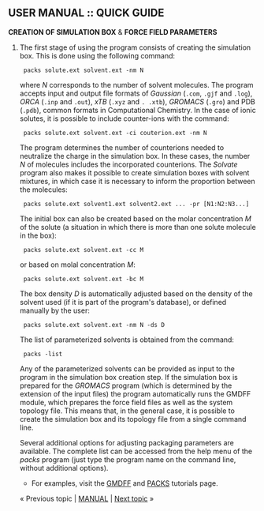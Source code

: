 ## USER MANUAL :: QUICK GUIDE

**CREATION OF SIMULATION BOX** & **FORCE FIELD PARAMETERS**

1. The first stage of using the program consists of creating the simulation box. This is done using the following 
   command:

        packs solute.ext solvent.ext -nm N

   where _N_ corresponds to the number of solvent molecules. The program accepts input and output file formats of 
   _Gaussian_ (`.com`, `.gjf` and `.log`), _ORCA_ (`.inp` and `.out`), _xTB_ (`.xyz` and `. .xtb`), _GROMACS_ (`.gro`) and 
   PDB (`.pdb`), common formats in Computational Chemistry. In the case of ionic solutes, it is possible to include 
   counter-ions with the command:

        packs solute.ext solvent.ext -ci couterion.ext -nm N

   The program determines the number of counterions needed to neutralize the charge in the simulation box. In these 
   cases, the number _N_ of molecules includes the incorporated counterions. The _Solvate_ program also makes it 
   possible to create simulation boxes with solvent mixtures, in which case it is necessary to inform the proportion 
   between the molecules:

        packs solute.ext solvent1.ext solvent2.ext ... -pr [N1:N2:N3...]

   The initial box can also be created based on the molar concentration _M_ of the solute (a situation in which there 
   is more than one solute molecule in the box):

        packs solute.ext solvent.ext -cc M

   or based on molal concentration _M_:

        packs solute.ext solvent.ext -bc M

   The box density _D_ is automatically adjusted based on the density of the solvent used (if it is part of the 
   program's database), or defined manually by the user:

        packs solute.ext solvent.ext -nm N -ds D

   The list of parameterized solvents is obtained from the command:

        packs -list

   Any of the parameterized solvents can be provided as input to the program in the simulation box creation step. If 
   the simulation box is prepared for the _GROMACS_ program (which is determined by the extension of the input files) 
   the program automatically runs the GMDFF module, which prepares the force field files as well as the system 
   topology file. This means that, in the general case, it is possible to create the simulation box and its topology 
   file from a single command line.

   Several additional options for adjusting packaging parameters are available. The complete list can be accessed from 
   the help menu of the _packs_ program (just type the program name on the command line, without additional options).

   * For examples, visit the [GMDFF](https://github.com/otaviolsantana/solvate/blob/main/tutorials/modules/1_GMDFF.md) and [PACKS](https://github.com/otaviolsantana/solvate/blob/main/tutorials/modules/2_PACKS.md) tutorials page.

   « Previous topic | [MANUAL](https://github.com/otaviolsantana/solvate/tree/main/manual) | [Next topic](https://github.com/otaviolsantana/solvate/blob/main/manual/stages/2nd_Stage.md) »
